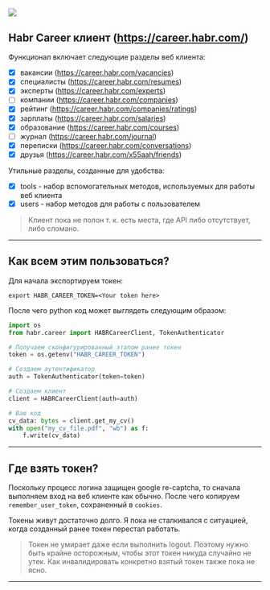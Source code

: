 ## ![](https://career.habr.com/images/career_share.png)
## Habr Career клиент (https://career.habr.com/)

Функционал включает следующие разделы веб клиента:
- [x] вакансии (https://career.habr.com/vacancies)
- [x] специалисты (https://career.habr.com/resumes)
- [x] эксперты (https://career.habr.com/experts)
- [ ] компании (https://career.habr.com/companies)
- [x] рейтинг (https://career.habr.com/companies/ratings)
- [x] зарплаты (https://career.habr.com/salaries)
- [x] образование (https://career.habr.com/courses)
- [ ] журнал (https://career.habr.com/journal)
- [x] переписки (https://career.habr.com/conversations)
- [x] друзья (https://career.habr.com/x55aah/friends)

Утильные разделы, созданные для удобства:
- [x] tools - набор вспомогательных методов, используемых для работы веб клиента
- [x] users - набор методов для работы с пользователем

> Клиент пока не полон т. к. есть места, где API либо отсутствует, либо сломано.
---

## Как всем этим пользоваться?

Для начала экспортируем токен:
```shell
export HABR_CAREER_TOKEN=<Your token here>
```
После чего python код может выглядеть следующим образом:
```python
import os
from habr.career import HABRCareerClient, TokenAuthenticator

# Получаем сконфигурированный этапом ранее токен
token = os.getenv("HABR_CAREER_TOKEN")

# Создаем аутентификатор
auth = TokenAuthenticator(token=token)

# Создаем клиент
client = HABRCareerClient(auth=auth)

# Ваш код
cv_data: bytes = client.get_my_cv()
with open("my_cv_file.pdf", "wb") as f:
    f.write(cv_data)
```
---

## Где взять токен?

Поскольку процесс логина защищен google re-captcha, то сначала выполняем вход
на веб клиенте как обычно. После чего копируем `remember_user_token`, сохраненный в `cookies`.

Токены живут достаточно долго. Я пока не сталкивался с ситуацией, когда созданный ранее токен
перестал работать.

> Токен не умирает даже если выполнить logout. Поэтому нужно быть крайне осторожным,
> чтобы этот токен никуда случайно не утек. Как инвалидировать конкретно взятый токен
> также пока не ясно.
---
